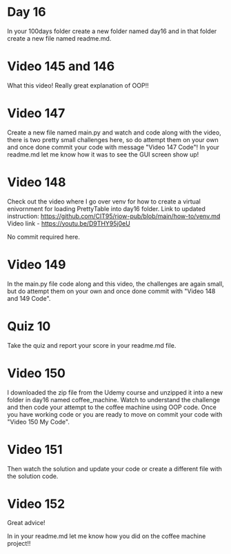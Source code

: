 # Day 16

In your 100days folder create a new folder named day16 and in that folder create a new file named readme.md.

# Video 145 and 146
What this video!  Really great explanation of OOP!!

# Video 147
Create a new file named main.py and watch and code along with the video, there is two pretty small challenges here, so do attempt them on your own and once done commit your code with message "Video 147 Code"!  In your readme.md let me know how it was to see the GUI screen show up!  

# Video 148
Check out the video where I go over venv for how to create a virtual enivornment for loading PrettyTable into day16 folder. Link to updated instruction:
https://github.com/CIT95/riow-pub/blob/main/how-to/venv.md
Video link - https://youtu.be/D9THY95j0eU

No commit required here.

# Video 149

In the main.py file code along and this video, the challenges are again small, but do attempt them on your own and once done commit with "Video 148 and 149 Code".

# Quiz 10
Take the quiz and report your score in your readme.md file. 

# Video 150
I downloaded the zip file from the Udemy course and unzipped it into a new folder in day16 named coffee_machine.  Watch to understand the challenge and then code your attempt to the coffee machine using OOP code.  Once you have working code or you are ready to move on commit your code with "Video 150 My Code".

# Video 151
Then watch the solution and update your code or create a different file with the solution code.

# Video 152
Great advice!

In in your readme.md let me know how you did on the coffee machine project!!

